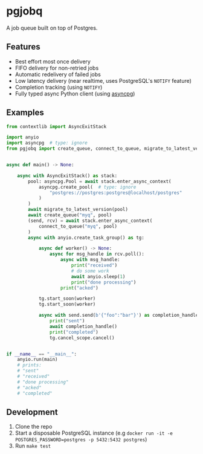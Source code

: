 # pgjobq

A job queue built on top of Postgres.

## Features

* Best effort most once delivery
* FIFO delivery for non-retried jobs
* Automatic redelivery of failed jobs
* Low latency delivery (near realtime, uses PostgreSQL's `NOTIFY` feature)
* Completion tracking (using `NOTIFY`)
* Fully typed async Python client (using [asyncpg])

## Examples

```python
from contextlib import AsyncExitStack

import anyio
import asyncpg  # type: ignore
from pgjobq import create_queue, connect_to_queue, migrate_to_latest_version


async def main() -> None:

    async with AsyncExitStack() as stack:
        pool: asyncpg.Pool = await stack.enter_async_context(
            asyncpg.create_pool(  # type: ignore
                "postgres://postgres:postgres@localhost/postgres"
            )
        )
        await migrate_to_latest_version(pool)
        await create_queue("myq", pool)
        (send, rcv) = await stack.enter_async_context(
            connect_to_queue("myq", pool)
        )
        async with anyio.create_task_group() as tg:

            async def worker() -> None:
                async for msg_handle in rcv.poll():
                    async with msg_handle:
                        print("received")
                        # do some work
                        await anyio.sleep(1)
                        print("done processing")
                    print("acked")

            tg.start_soon(worker)
            tg.start_soon(worker)

            async with send.send(b'{"foo":"bar"}') as completion_handle:
                print("sent")
                await completion_handle()
                print("completed")
                tg.cancel_scope.cancel()


if __name__ == "__main__":
    anyio.run(main)
    # prints:
    # "sent"
    # "received"
    # "done processing"
    # "acked"
    # "completed"
```

## Development

1. Clone the repo
2. Start a disposable PostgreSQL instance (e.g `docker run -it -e POSTGRES_PASSWORD=postgres -p 5432:5432 postgres`)
3. Run `make test`

[asyncpg]: https://github.com/MagicStack/asyncpg
